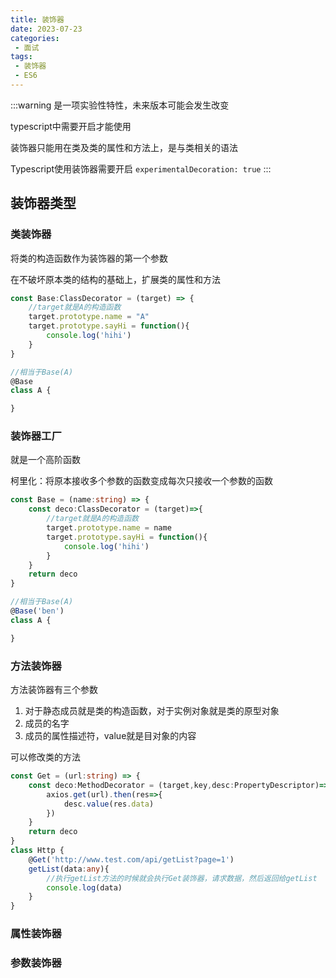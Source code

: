 ```yaml
---
title: 装饰器
date: 2023-07-23
categories: 
 - 面试
tags:
 - 装饰器
 - ES6
---
```

:::warning
是一项实验性特性，未来版本可能会发生改变

typescript中需要开启才能使用

装饰器只能用在类及类的属性和方法上，是与类相关的语法

Typescript使用装饰器需要开启 `experimentalDecoration: true`
:::

## 装饰器类型

### 类装饰器

将类的构造函数作为装饰器的第一个参数

在不破坏原本类的结构的基础上，扩展类的属性和方法

```typescript
const Base:ClassDecorator = (target) => {
	//target就是A的构造函数
	target.prototype.name = "A"
	target.prototype.sayHi = function(){
		console.log('hihi')
	}
}

//相当于Base(A)
@Base
class A {

} 
```

### 装饰器工厂

就是一个高阶函数

柯里化：将原本接收多个参数的函数变成每次只接收一个参数的函数

```typescript
const Base = (name:string) => {
	const deco:ClassDecorator = (target)=>{
		//target就是A的构造函数
		target.prototype.name = name
		target.prototype.sayHi = function(){
			console.log('hihi')
		}
	}
	return deco
}

//相当于Base(A)
@Base('ben')
class A {

} 
```

### 方法装饰器

方法装饰器有三个参数

1. 对于静态成员就是类的构造函数，对于实例对象就是类的原型对象
2. 成员的名字
3. 成员的属性描述符，value就是目对象的内容

可以修改类的方法

```typescript
const Get = (url:string) => {
	const deco:MethodDecorator = (target,key,desc:PropertyDescriptor)=>{
		axios.get(url).then(res=>{
			desc.value(res.data)
		})
	}
	return deco
}
class Http {
	@Get('http://www.test.com/api/getList?page=1')
	getList(data:any){
		//执行getList方法的时候就会执行Get装饰器，请求数据，然后返回给getList
		console.log(data)
	}
}
```

### 属性装饰器

### 参数装饰器
